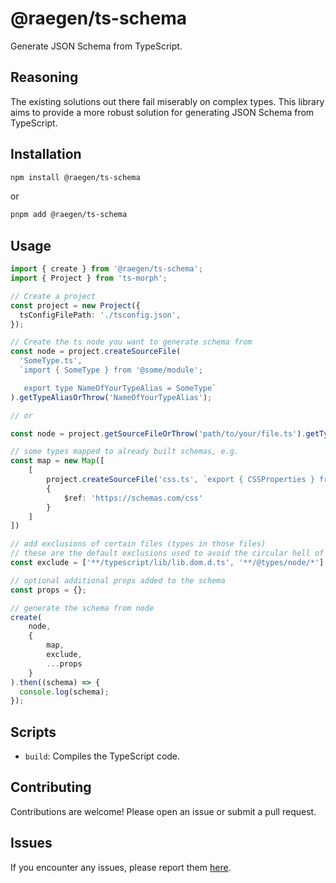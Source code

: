 # @raegen/ts-schema

Generate JSON Schema from TypeScript.

## Reasoning

The existing solutions out there fail miserably on complex types. This library aims to provide a more robust solution for generating JSON Schema from TypeScript.

## Installation

```sh
npm install @raegen/ts-schema
```

or

```sh
pnpm add @raegen/ts-schema
```

## Usage

```typescript
import { create } from '@raegen/ts-schema';
import { Project } from 'ts-morph';

// Create a project
const project = new Project({
  tsConfigFilePath: './tsconfig.json',
});

// Create the ts node you want to generate schema from
const node = project.createSourceFile(
  'SomeType.ts',
  `import { SomeType } from '@some/module';

   export type NameOfYourTypeAlias = SomeType`
).getTypeAliasOrThrow('NameOfYourTypeAlias');

// or

const node = project.getSourceFileOrThrow('path/to/your/file.ts').getTypeAliasOrThrow('NameOfYourTypeAlias');

// some types mapped to already built schemas, e.g.
const map = new Map([
    [
        project.createSourceFile('css.ts', `export { CSSProperties } from 'react'`).getExportDeclarations()[0]!.getModuleSpecifierSourceFileOrThrow().getModule('React').getInterface('CSSProperties'),
        {
            $ref: 'https://schemas.com/css'
        }
    ]
])

// add exclusions of certain files (types in those files)
// these are the default exclusions used to avoid the circular hell of dom types, can be overriden by passing []
const exclude = ['**/typescript/lib/lib.dom.d.ts', '**/@types/node/*'];

// optional additional props added to the schema
const props = {};

// generate the schema from node
create(
    node, 
    {
        map,
        exclude,
        ...props
    }
).then((schema) => {
  console.log(schema);
});
```

## Scripts

- `build`: Compiles the TypeScript code.

## Contributing

Contributions are welcome! Please open an issue or submit a pull request.

## Issues

If you encounter any issues, please report them [here](https://github.com/raegen/ts-schema/issues).
